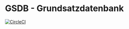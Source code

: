 # GSDB - Grundsatzdatenbank

[![CircleCI](https://circleci.com/gh/schoenwaldnils/gsdb/tree/master.svg?style=svg)](https://circleci.com/gh/schoenwaldnils/gsdb/tree/master)
